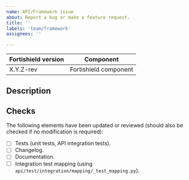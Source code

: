 ```yaml
---
name: API/Framework issue 
about: Report a bug or make a feature request.
title: ''
labels: 'team/framework'
assignees: ''

---
```


|Fortishield version|Component|
|---|---|
| X.Y.Z-rev | Fortishield component |

## Description
<!--
Whenever possible, issues should be created for bug reporting and feature requests.
For questions related to the user experience, please refer:
- Fortishield mailing list: https://groups.google.com/forum/#!forum/wazuh
- Join Fortishield on Slack: https://wazuh.com/community/join-us-on-slack
-->

## Checks
<!-- Do not modify, this will be ticked during development -->
The following elements have been updated or reviewed (should also be checked if no modification is required):
- [ ] Tests (unit tests, API integration tests).
- [ ] Changelog.
- [ ] Documentation.
- [ ] Integration test mapping (using `api/test/integration/mapping/_test_mapping.py`).
